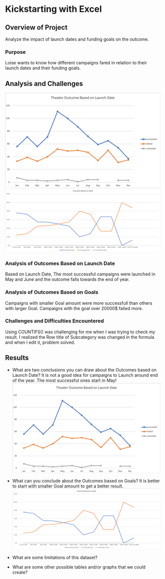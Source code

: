 # Kickstarting with Excel

## Overview of Project
 Analyze the impact of launch dates and funding goals on the outcome.
### Purpose
Loise wants to know how different campaigns fared in relation to their launch dates and their funding goals.
## Analysis and Challenges

![Theater Outcomes vs Launch:](resources/Theater_Outcomes_vs_Launch.png)
![Outcomes vs Goals:](resources/Outcomes_vs_Goals.png)

### Analysis of Outcomes Based on Launch Date
Based on Launch Date, The most successful campaigns were launched in May and June and the outcome falls towards the end of year.
### Analysis of Outcomes Based on Goals
Campaigns with smaller Goal amount were more successfull than others with larger Goal. Campaigns with the goal over 20000$ failed more.
### Challenges and Difficulties Encountered
Using COUNTIFS() was challenging for me when I was trying to check my result. I realized the Row title of Subcategory was changed in the formula and when I edit it, problem solved.

## Results

- What are two conclusions you can draw about the Outcomes based on Launch Date?
It is not a good idea for campaigns to Launch around end of the year. The most successful ones start in May!
![Theater Outcomes vs Launch:](resources/Theater_Outcomes_vs_Launch.png)

- What can you conclude about the Outcomes based on Goals?
It is better to start with smaller Goal amount to get a better result.
![Outcomes vs Goals:](resources/Outcomes_vs_Goals.png)

- What are some limitations of this dataset?

- What are some other possible tables and/or graphs that we could create?

